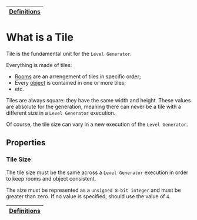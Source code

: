 | [Definitions](README.md) |
| ------------------------ |

# What is a Tile

Tile is the fundamental unit for the `Level Generator`.

Everything is made of tiles:

- [Rooms](room_definition.md#rooms) are an arrengement of tiles in specific order;
- Every [object](object_definition.md#objects) is contained in one or more tiles;
- etc.

Tiles are always square: they have the same width and height.
These values are absolute for the generation, meaning there can never be a tile with a different size in a `Level Generator` execution.

Of course, the tile size can vary in a new execution of the `Level Generator`.

## Properties

### Tile Size

The tile size must be the same across a `Level Generator` execution in order to keep rooms and object consistent.

The size must be represented as a `unsigned 8-bit integer` and must be greater than zero. If no value is specified, should use the value of `4`.

| [Definitions](README.md) |
| ------------------------ |
